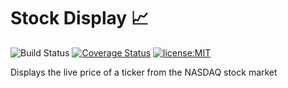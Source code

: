 # Stock Display 📈
![Build Status](https://github.com/matteopolak/stock-display/actions/workflows/rust.yml/badge.svg)
[![Coverage Status](https://coveralls.io/repos/github/matteopolak/stock-display/badge.svg?branch=main)](https://coveralls.io/github/matteopolak/stock-display?branch=main)
[![license:MIT](https://img.shields.io/badge/License-MIT-yellow.svg)](https://opensource.org/licenses/MIT)

Displays the live price of a ticker from the NASDAQ stock market
